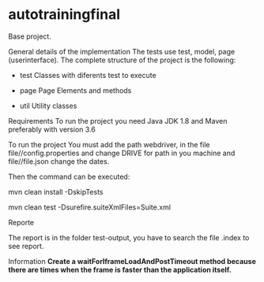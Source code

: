 # autotrainingfinal
Base project.

General details of the implementation
The tests use  test, model, page (userinterface). The complete structure of the project is the following:

+ test
     Classes with diferents test to execute

+ page
     Page Elements and methods
+ util
     Utility classes

Requirements
To run the project you need Java JDK 1.8 and Maven preferably with version 3.6

To run the project
You must add the path webdriver, in the file file//config.properties and change DRIVE for path in you machine and file//file.json change the dates.


Then the command can be executed:

mvn clean install -DskipTests

mvn clean test -Dsurefire.suiteXmlFiles=Suite.xml

Reporte

The report is in the folder test-output, you have to search the file .index to see report.

Information
**Create a waitForIframeLoadAndPostTimeout method because there are times when the frame is faster than the application itself.**
